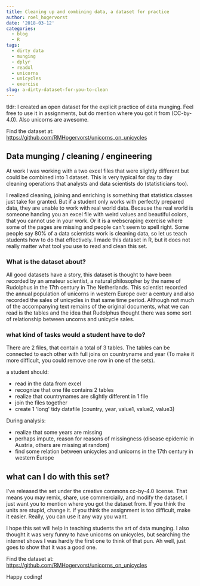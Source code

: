 ```yaml
---
title: Cleaning up and combining data, a dataset for practice
author: roel_hogervorst
date: '2018-03-12'
categories:
  - blog
  - R
tags:
  - dirty data
  - munging
  - dplyr
  - readxl
  - unicorns
  - unicycles
  - exercise
slug: a-dirty-dataset-for-you-to-clean
---
```

tldr: I created an open dataset for the explicit practice of data munging.
Feel free to use it in assignments,
but do mention where you got it from (CC-by-4.0). Also unicorns are awesome.

Find the dataset at: https://github.com/RMHogervorst/unicorns_on_unicycles

## Data munging / cleaning / engineering

At work I was working with a two excel files that were slightly different but
could be combined into 1 dataset. This is very typical for day to day cleaning
operations that analysts and data scientists do (statisticians too).

I realized cleaning, joining and enriching is something that statistics classes
just take for granted. But if a student only works with perfectly prepared
data, they are unable to work with real world data. Because the real world is
someone handing you an excel file with weird values and beautiful colors, that
you cannot use in your work. Or it is a webscraping exercise where some of the
pages are missing and people can't seem to spell right. Some people say 80% of
a data scientists work is cleaning data, so let us teach students how to do that
effectively. I made this dataset in R, but it does not really matter what tool
you use to read and clean this set.


### What is the dataset about?

All good datasets have a story, this dataset is thought to have been recorded by
an amateur scientist, a natural philosopher by the name of Rudolphus
in the 17th century in The Netherlands. This scientist
recorded the annual population of unicorns in western Europe over a century and also recorded
the sales of unicycles in that same time period. Although not much of the
accompanying text remains of
the original documents, what we can read is the tables and the idea that
Rudolphus thought there was some sort of relationship between uncorns and
unicycle sales.

### what kind of tasks would a student have to do?

There are 2 files, that contain a total of 3 tables. The tables can be
connected to each other with full joins on countryname and year (To make it
  more difficult, you could remove one row in one of the sets).

a student should:

- read in the data from excel
- recognize that one file contains 2 tables
- realize that countrynames are slightly different in 1 file
- join the files together
- create 1 'long' tidy datafile (country, year, value1, value2, value3)

During analysis:

-  realize that some years are missing
- perhaps impute, reason for reasons of missingness (disease epidemic in
  Austria, others are missing at random)
- find some relation between unicycles and unicorns in the 17th century in
western Europe

## what can I do with this set?

I've released the set under the creative commons cc-by-4.0 license. That means
you may remix, share, use commercially, and modify the dataset. I just want
you to mention where you got the dataset from.
If you think the units are stupid, change it. if you think the assignment is
too difficult, make it easier. Really, you can use it any way you want.

I hope this set will help in teaching students the art of data munging. I also
thought it was very funny to have unicorns on unicycles, but searching the
internet shows I was hardly the first one to think of that pun. Ah well, just
goes to show that it was a good one.

Find the dataset at: https://github.com/RMHogervorst/unicorns_on_unicycles

Happy coding!
